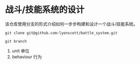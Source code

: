 # 战斗/技能系统的设计

该仓库使用分支的形式介绍如何一步步构建和设计一个战斗/技能系统。

`git clone git@github.com:lyonscott/battle_system.git`

`git branch`

1. unit 单位
2. behaviour 行为
